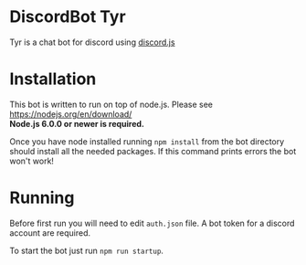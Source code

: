 # DiscordBot Tyr

Tyr is a chat bot for discord using <a href="https://github.com/hydrabolt/discord.js/">discord.js</a>

# Installation

This bot is written to run on top of node.js. Please see https://nodejs.org/en/download/  
**Node.js 6.0.0 or newer is required.**

Once you have node installed running `npm install` from the bot directory should install all the needed packages. If this command prints errors the bot won't work!

# Running

Before first run you will need to edit `auth.json` file. A bot token for a discord account are required. 

To start the bot just run
`npm run startup`.